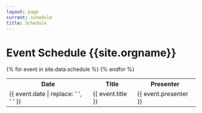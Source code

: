 ```yaml
---
layout: page
current: schedule
title: Schedule
---
```

# Event Schedule {{site.orgname}}

<table>
    <tr>
        <th valign="top">Date</th>
        <th valign="top">Title</th>
        <th valign="top">Presenter</th>
    </tr>
{% for event in site.data.schedule %}
    <tr>
        <td valign="top">{{ event.date | replace: ' ', '&nbsp;' }}</td>
        <td valign="top">{{ event.title }}</td>
        <td valign="top">{{ event.presenter }}</td>
    </tr>
{% endfor %}
</table>
